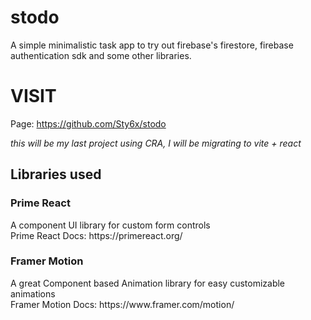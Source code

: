 # stodo
A simple minimalistic task app to try out firebase's firestore, firebase authentication sdk and some other libraries.
# VISIT
Page: https://github.com/Sty6x/stodo


<i>this will be my last project using CRA, I will be migrating to vite + react</i>

## Libraries used
<h3>Prime React</h3>
<span>A component UI library for custom form controls</span> 
<br/> Prime React Docs: https://primereact.org/
<br/>
<h3>Framer Motion</h3>
<span>A great Component based Animation library for easy customizable animations</span>
<br/> Framer Motion Docs: https://www.framer.com/motion/
